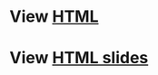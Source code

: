 # View [HTML](https://htmlpreview.github.io/?https://github.com/puth2314/markdown-guide/blob/master/build/markdown-guide.html)

# View [HTML slides](https://htmlpreview.github.io/?https://github.com/puth2314/markdown-guide/blob/master/build/markdown-slide.html)